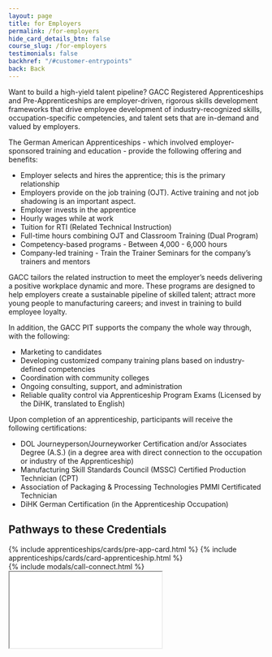 ```yaml
---
layout: page
title: for Employers
permalink: /for-employers
hide_card_details_btn: false
course_slug: /for-employers
testimonials: false
backhref: "/#customer-entrypoints"
back: Back
---
```


Want to build a high-yield talent pipeline? GACC Registered Apprenticeships and Pre-Apprenticeships are employer-driven, rigorous skills development frameworks that drive employee development of industry-recognized skills, occupation-specific competencies, and talent sets that are in-demand and valued by employers.

The German American Apprenticeships - which involved employer-sponsored training and education - provide the following offering and benefits:

- Employer selects and hires the apprentice; this is the primary relationship
- Employers provide on the job training (OJT). Active training and not job shadowing is an important aspect.
- Employer invests in the apprentice
- Hourly wages while at work
- Tuition for RTI (Related Technical Instruction)
- Full-time hours combining OJT and Classroom Training (Dual Program)
- Competency-based programs
        - Between 4,000 - 6,000 hours
- Company-led training
        - Train the Trainer Seminars for the company’s trainers and mentors

GACC tailors the related instruction to meet the employer’s needs delivering a positive workplace dynamic and more. These programs are designed to help employers create a sustainable pipeline of skilled talent; attract more young people to manufacturing careers; and invest in training to build employee loyalty.

In addition, the GACC PIT supports the company the whole way through, with the following:

- Marketing to candidates 
- Developing customized company training plans based on industry-defined competencies 
- Coordination with community colleges 
- Ongoing consulting, support, and administration
- Reliable quality control via Apprenticeship Program Exams (Licensed by the DiHK, translated to English)

Upon completion of an apprenticeship, participants will receive the following certifications:

- DOL Journeyperson/Journeyworker Certification and/or Associates Degree (A.S.) (in a degree area with direct connection to the occupation or industry of the Apprenticeship)
- Manufacturing Skill Standards Council (MSSC) Certified Production Technician (CPT)
- Association of Packaging & Processing Technologies PMMI Certificated Technician
- DiHK German Certification (in the Apprenticeship Occupation)

<div class="text-center">
<h2 class="p-3 underlinzz">Pathways to these Credentials</h2>
<div class="d-flex responsive-container">
    {% include apprenticeships/cards/pre-app-card.html %}
    {% include apprenticeships/cards/card-apprenticeship.html %}
</div>
</div>
{% include modals/call-connect.html %}


<div class="embed-responsive embed-responsive-1by1">
  <iframe class="embed-responsive-item" src="/assets/docs/aai-infographic-employers-11-11-22.pdf"></iframe>
</div>